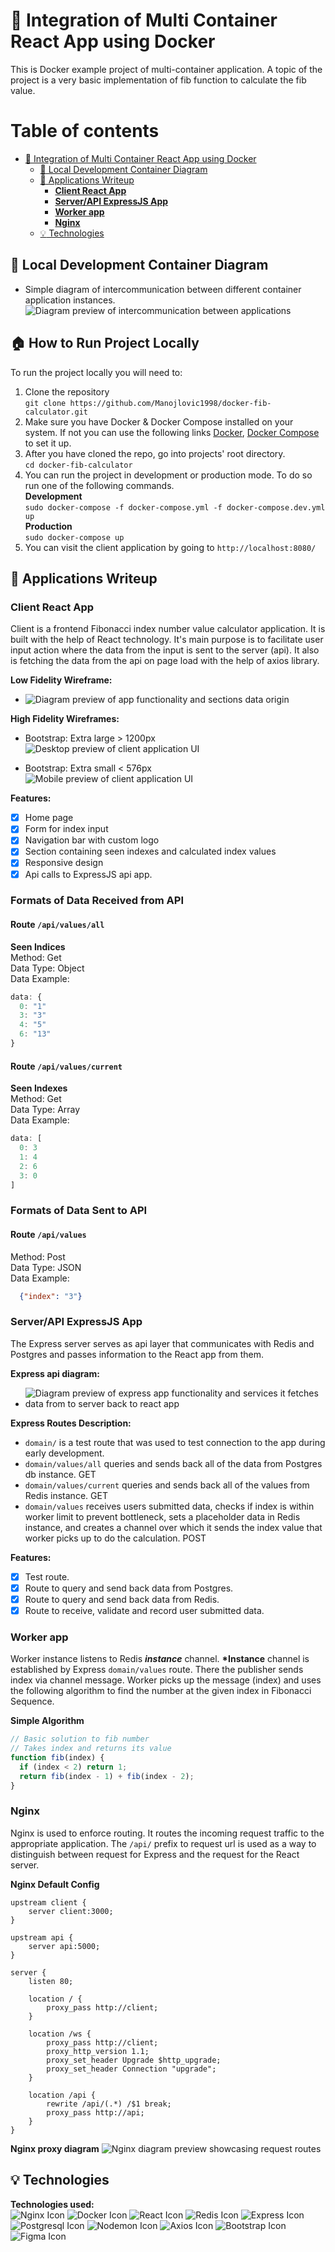 # :whale: Integration of Multi Container React App using Docker

This is Docker example project of multi-container application. A topic of the project is a very basic implementation of fib function to calculate the fib value.

# Table of contents

- [:whale: Integration of Multi Container React App using Docker](#whale-integration-of-multi-container-react-app-using-docker)
  - [:office: Local Development Container Diagram](#office-local-development-container-diagram)
  - [:pencil: Applications Writeup](#pencil-applications-writeup)
    - [**Client React App**](#client-react-app)
    - [**Server/API ExpressJS App**](#serverapi-expressjs-app)
    - [**Worker app**](#worker-app)
    - [**Nginx**](#nginx)
  - [:bulb: Technologies](#bulb-technologies)

## :office: Local Development Container Diagram

- Simple diagram of intercommunication between different container application instances.
  ![Diagram preview of intercommunication between applications](/assets/diagrams/docker-fib-calc.drawio.png)

## :house: How to Run Project Locally

To run the project locally you will need to:

1. Clone the repository  
   `git clone https://github.com/Manojlovic1998/docker-fib-calculator.git`
2. Make sure you have Docker & Docker Compose installed on your system. If not you can use the following links [Docker](https://docs.docker.com/get-docker/), [Docker Compose](https://docs.docker.com/compose/install/) to set it up.
3. After you have cloned the repo, go into projects' root directory.  
   `cd docker-fib-calculator`
4. You can run the project in development or production mode. To do so run one of the following commands.  
    **Development**  
    `sudo docker-compose -f docker-compose.yml -f docker-compose.dev.yml up`  
   **Production**  
   `sudo docker-compose up`
5. You can visit the client application by going to `http://localhost:8080/`

## :pencil: Applications Writeup

### **Client React App**

Client is a frontend Fibonacci index number value calculator application. It is built with the help of React technology. It's main purpose is to facilitate user input action where the data from the input is sent to the server (api). It also is fetching the data from the api on page load with the help of axios library.

**Low Fidelity Wireframe:**

- ![Diagram preview of app functionality and sections data origin](/assets/diagrams/client-low-fid.drawio.png)

**High Fidelity Wireframes:**

- Bootstrap: Extra large > 1200px
  ![Desktop preview of client application UI](/assets/wireframes/bootstrap-extra-large-1200px.png)

- Bootstrap: Extra small < 576px
  <br>
  ![Mobile preview of client application UI](/assets/wireframes/bootstrap-extra-small-576px.png)

**Features:**

- [x] Home page
- [x] Form for index input
- [x] Navigation bar with custom logo
- [x] Section containing seen indexes and calculated index values
- [x] Responsive design
- [x] Api calls to ExpressJS api app.

### **Formats of Data Received from API**

#### **Route `/api/values/all`**

**Seen Indices**  
Method: Get  
Data Type: Object  
Data Example:

```JavaScript
data: {
  0: "1"
  3: "3"
  4: "5"
  6: "13"
}
```

#### **Route `/api/values/current`**

**Seen Indexes**  
Method: Get  
Data Type: Array  
Data Example:

```JavaScript
data: [
  0: 3
  1: 4
  2: 6
  3: 0
]
```

### **Formats of Data Sent to API**

#### **Route `/api/values`**

Method: Post  
Data Type: JSON  
Data Example:

```JSON
  {"index": "3"}
```

### **Server/API ExpressJS App**

The Express server serves as api layer that communicates with Redis and Postgres and passes information to the React app from them.

**Express api diagram:**

- ![Diagram preview of express app functionality and services it fetches data from to server back to react app](/assets/diagrams/express-diagram.drawio.png)

**Express Routes Description:**

- `domain/` is a test route that was used to test connection to the app during early development.
- `domain/values/all` queries and sends back all of the data from Postgres db instance. GET
- `domain/values/current` queries and sends back all of the values from Redis instance. GET
- `domain/values` receives users submitted data, checks if index is within worker limit to prevent bottleneck, sets a placeholder data in Redis instance, and creates a channel over which it sends the index value that worker picks up to do the calculation. POST

**Features:**

- [x] Test route.
- [x] Route to query and send back data from Postgres.
- [x] Route to query and send back data from Redis.
- [x] Route to receive, validate and record user submitted data.

### **Worker app**

Worker instance listens to Redis **_instance_** channel. **\*Instance** channel is established by Express `domain/values` route. There the publisher sends index via channel message. Worker picks up the message (index) and uses the following algorithm to find the number at the given index in Fibonacci Sequence.

**Simple Algorithm**

```javascript
// Basic solution to fib number
// Takes index and returns its value
function fib(index) {
  if (index < 2) return 1;
  return fib(index - 1) + fib(index - 2);
}
```

### **Nginx**

Nginx is used to enforce routing. It routes the incoming request traffic to the appropriate application. The `/api/` prefix to request url is used as a way to distinguish between request for Express and the request for the React server.

**Nginx Default Config**

```
upstream client {
    server client:3000;
}

upstream api {
    server api:5000;
}

server {
    listen 80;

    location / {
        proxy_pass http://client;
    }

    location /ws {
        proxy_pass http://client;
        proxy_http_version 1.1;
        proxy_set_header Upgrade $http_upgrade;
        proxy_set_header Connection "upgrade";
    }

    location /api {
        rewrite /api/(.*) /$1 break;
        proxy_pass http://api;
    }
}
```

**Nginx proxy diagram**
![Nginx diagram preview showcasing request routes](/assets/diagrams/nginx-proxy-diagram.png)

## :bulb: Technologies

**Technologies used:**
<br>
![Nginx Icon](/assets/technologies/nginx.png)
![Docker Icon](/assets/technologies/docker.png)
![React Icon](/assets/technologies/react.png)
![Redis Icon](/assets/technologies/redis.png)
![Express Icon](/assets/technologies/expressjs.png)
![Postgresql Icon](/assets/technologies/postgresql.png)
![Nodemon Icon](/assets/technologies/nodemon.png)
![Axios Icon](/assets/technologies/axios.png)
![Bootstrap Icon](/assets/technologies/bootstrap.png)
![Figma Icon](/assets/technologies/figma.png)

